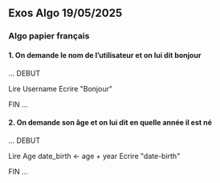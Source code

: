 
## Exos Algo 19/05/2025


### Algo papier français


#### 1. On demande le nom de l’utilisateur et on lui dit bonjour

...
DEBUT

Lire Username
Ecrire "Bonjour"

FIN
...

#### 2. On demande son âge et on lui dit en quelle année il est né 

...
DEBUT

Lire Age
date_birth <- age + year
Ecrire "date-birth"

FIN
...
